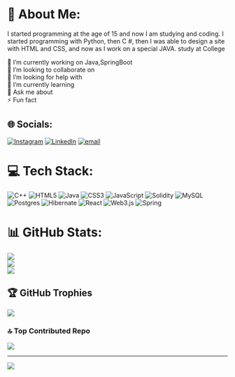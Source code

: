 # 💫 About Me:
I started programming at the age of 15 and now I am studying and coding. I started programming with Python, then C #, then I was able to design a site with HTML and CSS, and now as I work on a special JAVA. study at College

🔭 I’m currently working on Java,SpringBoot<br>👯 I’m looking to collaborate on<br>🤝 I’m looking for help with<br>🌱 I’m currently learning <br>💬 Ask me about<br>⚡ Fun fact


## 🌐 Socials:
[![Instagram](https://img.shields.io/badge/Instagram-%23E4405F.svg?logo=Instagram&logoColor=white)](https://instagram.com/https://instagram.com/amirziya.py) [![LinkedIn](https://img.shields.io/badge/LinkedIn-%230077B5.svg?logo=linkedin&logoColor=white)](https://www.linkedin.com/in/amiraliziyazadeh/) [![email](https://img.shields.io/badge/Email-D14836?logo=gmail&logoColor=white)](mailto:amz.python@gmail.com) 

# 💻 Tech Stack:
![C++](https://img.shields.io/badge/c++-%2300599C.svg?style=for-the-badge&logo=c%2B%2B&logoColor=white) ![HTML5](https://img.shields.io/badge/html5-%23E34F26.svg?style=for-the-badge&logo=html5&logoColor=white) ![Java](https://img.shields.io/badge/java-%23ED8B00.svg?style=for-the-badge&logo=openjdk&logoColor=white) ![CSS3](https://img.shields.io/badge/css3-%231572B6.svg?style=for-the-badge&logo=css3&logoColor=white) ![JavaScript](https://img.shields.io/badge/javascript-%23323330.svg?style=for-the-badge&logo=javascript&logoColor=%23F7DF1E) ![Solidity](https://img.shields.io/badge/Solidity-%23363636.svg?style=for-the-badge&logo=solidity&logoColor=white) ![MySQL](https://img.shields.io/badge/mysql-4479A1.svg?style=for-the-badge&logo=mysql&logoColor=white) ![Postgres](https://img.shields.io/badge/postgres-%23316192.svg?style=for-the-badge&logo=postgresql&logoColor=white) ![Hibernate](https://img.shields.io/badge/Hibernate-59666C?style=for-the-badge&logo=Hibernate&logoColor=white) ![React](https://img.shields.io/badge/react-%2320232a.svg?style=for-the-badge&logo=react&logoColor=%2361DAFB) ![Web3.js](https://img.shields.io/badge/web3.js-F16822?style=for-the-badge&logo=web3.js&logoColor=white) ![Spring](https://img.shields.io/badge/spring-%236DB33F.svg?style=for-the-badge&logo=spring&logoColor=white)
# 📊 GitHub Stats:
![](https://github-readme-stats.vercel.app/api?username=amirziyacode&theme=dark&hide_border=false&include_all_commits=false&count_private=false)<br/>
![](https://nirzak-streak-stats.vercel.app/?user=amirziyacode&theme=dark&hide_border=false)<br/>
![](https://github-readme-stats.vercel.app/api/top-langs/?username=amirziyacode&theme=dark&hide_border=false&include_all_commits=false&count_private=false&layout=compact)

## 🏆 GitHub Trophies
![](https://github-profile-trophy.vercel.app/?username=amirziyacode&theme=radical&no-frame=true&no-bg=false&margin-w=4)

### 🔝 Top Contributed Repo
![](https://github-contributor-stats.vercel.app/api?username=amirziyacode&limit=5&theme=tokyonight&combine_all_yearly_contributions=true)

---
[![](https://visitcount.itsvg.in/api?id=amirziyacode&icon=0&color=0)](https://visitcount.itsvg.in)

<!-- Proudly created with GPRM ( https://gprm.itsvg.in ) -->
